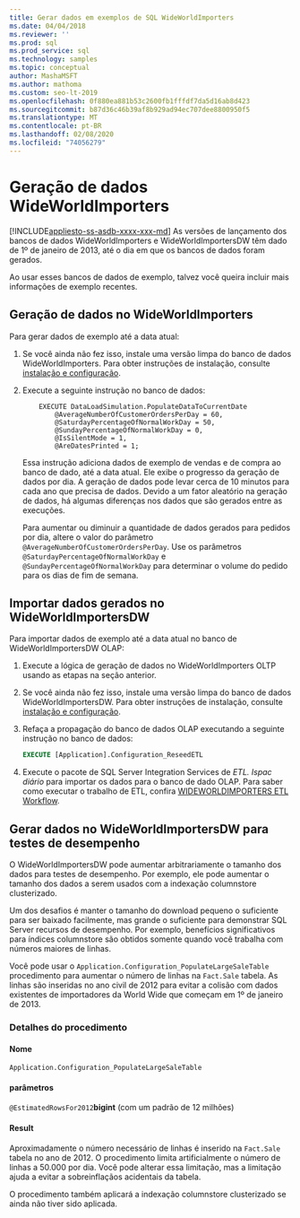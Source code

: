```yaml
---
title: Gerar dados em exemplos de SQL WideWorldImporters
ms.date: 04/04/2018
ms.reviewer: ''
ms.prod: sql
ms.prod_service: sql
ms.technology: samples
ms.topic: conceptual
author: MashaMSFT
ms.author: mathoma
ms.custom: seo-lt-2019
ms.openlocfilehash: 0f880ea881b53c2600fb1fffdf7da5d16ab8d423
ms.sourcegitcommit: b87d36c46b39af8b929ad94ec707dee8800950f5
ms.translationtype: MT
ms.contentlocale: pt-BR
ms.lasthandoff: 02/08/2020
ms.locfileid: "74056279"
---
```

# <a name="wideworldimporters-data-generation"></a>Geração de dados WideWorldImporters
[!INCLUDE[appliesto-ss-asdb-xxxx-xxx-md](../includes/appliesto-ss-asdb-xxxx-xxx-md.md)]
As versões de lançamento dos bancos de dados WideWorldImporters e WideWorldImportersDW têm dado de 1º de janeiro de 2013, até o dia em que os bancos de dados foram gerados.

Ao usar esses bancos de dados de exemplo, talvez você queira incluir mais informações de exemplo recentes.

## <a name="data-generation-in-wideworldimporters"></a>Geração de dados no WideWorldImporters

Para gerar dados de exemplo até a data atual:

1. Se você ainda não fez isso, instale uma versão limpa do banco de dados WideWorldImporters. Para obter instruções de instalação, consulte [instalação e configuração](wide-world-importers-oltp-install-configure.md).
2. Execute a seguinte instrução no banco de dados:

    ```
        EXECUTE DataLoadSimulation.PopulateDataToCurrentDate
            @AverageNumberOfCustomerOrdersPerDay = 60,
            @SaturdayPercentageOfNormalWorkDay = 50,
            @SundayPercentageOfNormalWorkDay = 0,
            @IsSilentMode = 1,
            @AreDatesPrinted = 1;
    ```

    Essa instrução adiciona dados de exemplo de vendas e de compra ao banco de dado, até a data atual. Ele exibe o progresso da geração de dados por dia. A geração de dados pode levar cerca de 10 minutos para cada ano que precisa de dados. Devido a um fator aleatório na geração de dados, há algumas diferenças nos dados que são gerados entre as execuções.

    Para aumentar ou diminuir a quantidade de dados gerados para pedidos por dia, altere o valor do parâmetro `@AverageNumberOfCustomerOrdersPerDay`. Use os parâmetros `@SaturdayPercentageOfNormalWorkDay` e `@SundayPercentageOfNormalWorkDay` para determinar o volume do pedido para os dias de fim de semana.

## <a name="import-generated-data-in-wideworldimportersdw"></a>Importar dados gerados no WideWorldImportersDW

Para importar dados de exemplo até a data atual no banco de WideWorldImportersDW OLAP:

1. Execute a lógica de geração de dados no WideWorldImporters OLTP usando as etapas na seção anterior.
2. Se você ainda não fez isso, instale uma versão limpa do banco de dados WideWorldImportersDW. Para obter instruções de instalação, consulte [instalação e configuração](wide-world-importers-oltp-install-configure.md).
3. Refaça a propagação do banco de dados OLAP executando a seguinte instrução no banco de dados:

    ```sql
    EXECUTE [Application].Configuration_ReseedETL
    ```

4. Execute o pacote de SQL Server Integration Services de *ETL. Ispac diário* para importar os dados para o banco de dado OLAP. Para saber como executar o trabalho de ETL, confira [WIDEWORLDIMPORTERS ETL Workflow](wide-world-importers-perform-etl.md).

## <a name="generate-data-in-wideworldimportersdw-for-performance-testing"></a>Gerar dados no WideWorldImportersDW para testes de desempenho

O WideWorldImportersDW pode aumentar arbitrariamente o tamanho dos dados para testes de desempenho. Por exemplo, ele pode aumentar o tamanho dos dados a serem usados com a indexação columnstore clusterizado.

Um dos desafios é manter o tamanho do download pequeno o suficiente para ser baixado facilmente, mas grande o suficiente para demonstrar SQL Server recursos de desempenho. Por exemplo, benefícios significativos para índices columnstore são obtidos somente quando você trabalha com números maiores de linhas. 

Você pode usar o `Application.Configuration_PopulateLargeSaleTable` procedimento para aumentar o número de linhas na `Fact.Sale` tabela. As linhas são inseridas no ano civil de 2012 para evitar a colisão com dados existentes de importadores da World Wide que começam em 1º de janeiro de 2013.

### <a name="procedure-details"></a>Detalhes do procedimento

#### <a name="name"></a>Nome

    Application.Configuration_PopulateLargeSaleTable

#### <a name="parameters"></a>parâmetros

  `@EstimatedRowsFor2012`**bigint** (com um padrão de 12 milhões)

#### <a name="result"></a>Result

Aproximadamente o número necessário de linhas é inserido na `Fact.Sale` tabela no ano de 2012. O procedimento limita artificialmente o número de linhas a 50.000 por dia. Você pode alterar essa limitação, mas a limitação ajuda a evitar a sobreinflaçãos acidentais da tabela.

O procedimento também aplicará a indexação columnstore clusterizado se ainda não tiver sido aplicada.
